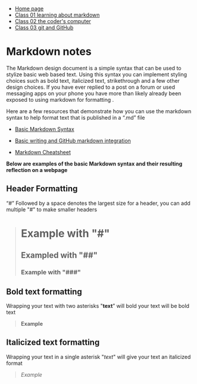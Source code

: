 * [Home page](README)
* [Class 01 learning about markdown](read01)
* [Class 02 the coder's computer](read02)
* [Class 03 git and GitHub](read03)

# Markdown notes

The Markdown design document is a simple syntax that can be used to stylize basic web based text. Using this syntax you can implement styling choices such as bold text, italicized text, strikethrough and a few other design choices. If you have ever replied to a post on a forum or used messaging apps on your phone you have more than likely already been exposed to using markdown for formatting .

Here are a few resources that demonstrate how you can use the markdown syntax to help format text that is published in a “.md” file

- [Basic Markdown Syntax](https://www.markdownguide.org/basic-syntax/)

- [Basic writing and GitHub markdown integration](https://docs.github.com/en/get-started/writing-on-github/getting-started-with-writing-and-formatting-on-github/basic-writing-and-formatting-syntax#quoting-code)

- [Markdown Cheatsheet](https://www.markdownguide.org/cheat-sheet/)

**Below are examples of the basic Markdown syntax and their resulting reflection on a webpage**

## Header Formatting

“#” Followed by a space denotes the largest size for a header, you can add multiple "#" to make smaller headers

> # Example with "#"
> ## Exampled with "##"
> ### Example with "###"

## Bold text formatting

Wrapping your text with two asterisks "**text**” will bold your text will be bold text

> **Example**

## Italicized text formatting 

Wrapping your text in a single asterisk "*text*" will give your text an italicized format

> *Example*
